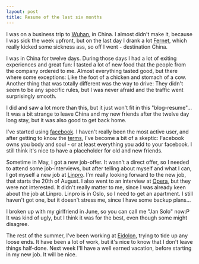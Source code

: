 ```yaml
---
layout: post
title: Resume of the last six months
---
```


I was on a business trip to [Wuhan](http://en.wikipedia.org/wiki/Wuhan),
in China. I almost didn't make it, because I was sick the week upfront,
but on the last day I drank a lot [Fernet](http://en.wikipedia.org/wiki/Fernet),
which really kicked some sickness ass, so off I went - destination China.

I was in China for twelve days. During those days I had a lot of exiting
experiences and great fun: I tasted a lot of new food that the people from the
company ordered to me. Almost everything tasted good, but there where some
exceptions: Like the foot of a chicken and stomach of a cow. Another thing
that was totally different was the way to drive: They didn't seem to be any
specific rules, but I was never afraid and the traffic went surprisingly
smooth.

I did and saw a lot more than this, but it just won't fit in this
"blog-resume"... It was a bit strange to leave China and my new friends after
the twelve day long stay, but it was also good to get back home.

I've started using [facebook](http://facebook.com). I haven't really been
the most active user, and after getting to know the [terms](http://www.facebook.com/terms.php),
I've become a bit of a skeptic: Facebook owns you body and soul - or at
least everything you add to your facebook. I still think it's nice to have
a placeholder for old and new friends.

Sometime in May, I got a new job-offer. It wasn't a direct offer, so I needed
to attend some job-interviews, but after telling about myself and what I can,
I got myself a new job at [Linpro](http://linpro.no). I'm really looking
forward to the new job, that starts the 20th of August. I also went to an
interview at [Opera](http://opera.com), but they were not interested. It
didn't really matter to me, since I was already keen about the job at Linpro.
Linpro is in Oslo, so I need to get an apartment. I still haven't got one,
but it doesn't stress me, since I have some backup plans...

I broken up with my girlfriend in June, so you can call me "Jan Solo" now:P
It was kind of ugly, but I think it was for the best, even though some might
disagree.

The rest of the summer, I've been working at [Eidolon](http://eidolon.as),
trying to tide up any loose ends. It have been a lot of work, but it's nice
to know that I don't leave things half-done. Next week I'll have a well earned
vacation, before starting in my new job. It will be nice.
